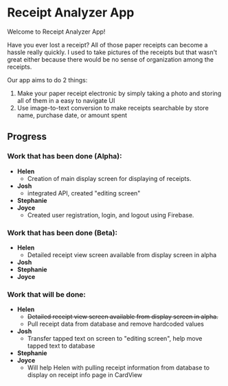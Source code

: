 # Receipt Analyzer App
Welcome to Receipt Analyzer App!

Have you ever lost a receipt? All of those paper receipts can become a hassle really quickly. 
I used to take pictures of the receipts but that wasn't great either because there would be no sense of organization among the receipts.

Our app aims to do 2 things:
1. Make your paper receipt electronic by simply taking a photo and storing all of them in a easy to navigate UI 
2. Use image-to-text conversion to make receipts searchable by store name, purchase date, or amount spent

## Progress
### Work that has been done (Alpha):
* **Helen**
  * Creation of main display screen for displaying of receipts. 
* **Josh**
  * integrated API, created "editing screen"
* **Stephanie**
* **Joyce**
  * Created user registration, login, and logout using Firebase.

### Work that has been done (Beta):
* **Helen**
  * Detailed receipt view screen available from display screen in alpha
* **Josh**
* **Stephanie**
* **Joyce**

### Work that will be done:
* **Helen**
  * ~~Detailed receipt view screen available from display screen in alpha.~~
  * Pull receipt data from database and remove hardcoded values
* **Josh**
  * Transfer tapped text on screen to "editing screen", help move tapped text to database
* **Stephanie**
* **Joyce**
  * Will help Helen with pulling receipt information from database to display on receipt info page in CardView
